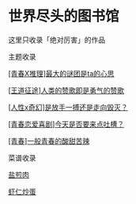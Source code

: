 # 世界尽头的图书馆

这里只收录「绝对厉害」的作品

主题收录

[[青春X推理]最大的谜团是ta的心思]([青春X推理]最大的谜团是ta的心思.md)

[[王道征途]人类的赞歌即是勇气的赞歌]([王道征途]人类的赞歌即是勇气的赞歌.md)

[[人性x奇幻]是放手一搏还是走向毁灭？]([人性x奇幻]是放手一搏还是走向毁灭？.md)

[[青春恋爱喜剧]今天是否要来点吐槽？]([青春恋爱喜剧]今天是否要来点吐槽？.md)

[[青春]一般青春的酸甜苦辣]([青春]一般青春的酸甜苦辣.md)

菜谱收录

[盐煎肉](./recipes/盐煎肉.md)

[虾仁炒蛋](./recipes/鸡蛋炒虾仁.md)

